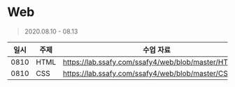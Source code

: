 # Web

> 2020.08.10 - 08.13

| 일시 | 주제 | 수업 자료                                            |
| ---- | ---- | ---------------------------------------------------- |
| 0810 | HTML | https://lab.ssafy.com/ssafy4/web/blob/master/HTML.md |
| 0810 | CSS  | https://lab.ssafy.com/ssafy4/web/blob/master/CSS.md  |

